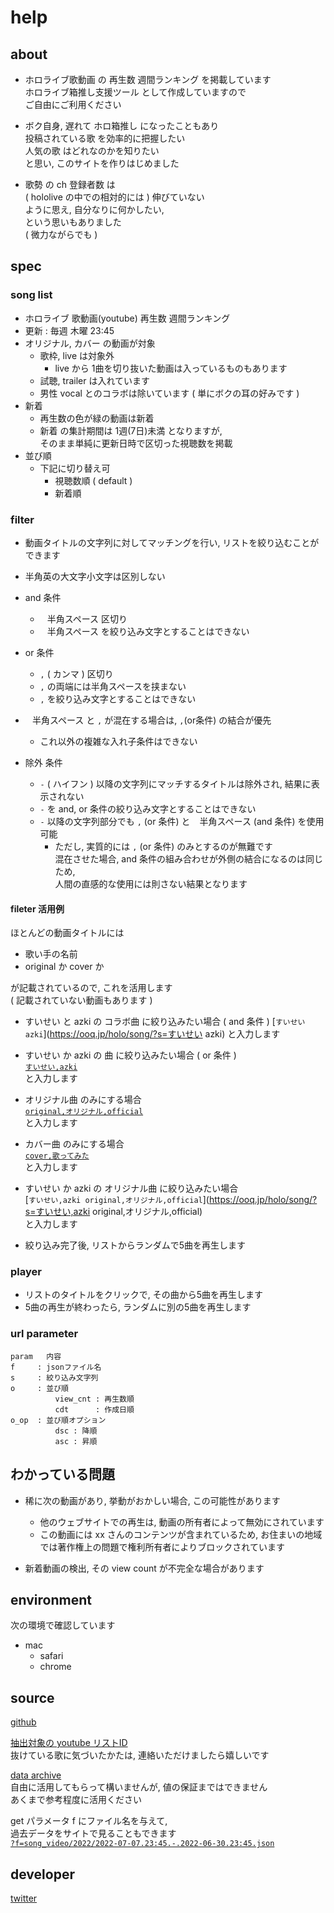 
# help


## about

- ホロライブ歌動画 の 再生数 週間ランキング を掲載しています  
  ホロライブ箱推し支援ツール として作成していますので  
  ご自由にご利用ください

- ボク自身, 遅れて ホロ箱推し になったこともあり  
  投稿されている歌 を効率的に把握したい  
  人気の歌 はどれなのかを知りたい  
  と思い, このサイトを作りはじめました

- 歌勢 の ch 登録者数 は  
  ( hololive の中での相対的には ) 伸びていない  
  ように思え, 自分なりに何かしたい,  
  という思いもありました  
  ( 微力ながらでも )


## spec

### song list

- ホロライブ 歌動画(youtube) 再生数 週間ランキング
- 更新 : 毎週 木曜 23:45
- オリジナル, カバー の動画が対象
  - 歌枠, live は対象外
    - live から 1曲を切り抜いた動画は入っているものもあります
  - 試聴, trailer は入れています
  - 男性 vocal とのコラボは除いています ( 単にボクの耳の好みです )
- 新着
  - 再生数の色が緑の動画は新着
  - 新着 の集計期間は 1週(7日)未満 となりますが,  
    そのまま単純に更新日時で区切った視聴数を掲載
- 並び順
  - 下記に切り替え可
    - 視聴数順 ( default )
    - 新着順


### filter

- 動画タイトルの文字列に対してマッチングを行い, リストを絞り込むことができます
- 半角英の大文字小文字は区別しない

- and 条件
  - ` ` 半角スペース 区切り
  - ` ` 半角スペース を絞り込み文字とすることはできない

- or 条件
  - `,` ( カンマ ) 区切り
  - `,` の両端には半角スペースを挟まない
  - `,` を絞り込み文字とすることはできない

- ` ` 半角スペース と `,` が混在する場合は, `,`(or条件) の結合が優先
  - これ以外の複雑な入れ子条件はできない

- 除外 条件
  - `-` ( ハイフン ) 以降の文字列にマッチするタイトルは除外され, 結果に表示されない
  - `-` を and, or 条件の絞り込み文字とすることはできない
  - `-` 以降の文字列部分でも `,` (or 条件) と ` ` 半角スペース (and 条件) を使用可能
    - ただし, 実質的には `,` (or 条件) のみとするのが無難です  
      混在させた場合, and 条件の組み合わせが外側の結合になるのは同じため,  
      人間の直感的な使用には則さない結果となります


#### fileter 活用例  

ほとんどの動画タイトルには

- 歌い手の名前
- original か cover か

が記載されているので, これを活用します  
( 記載されていない動画もあります )

- すいせい と azki の コラボ曲 に絞り込みたい場合 ( and 条件 )
  [`すいせい azki`](https://ooq.jp/holo/song/?s=すいせい azki)
  と入力します

- すいせい か azki の 曲 に絞り込みたい場合 ( or 条件 )  
  [`すいせい,azki`](https://ooq.jp/holo/song/?s=すいせい,azki)  
  と入力します

- オリジナル曲 のみにする場合  
  [`original,オリジナル,official`](https://ooq.jp/holo/song/?s=original,オリジナル,official)  
  と入力します

- カバー曲 のみにする場合  
  [`cover,歌ってみた`](https://ooq.jp/holo/song/?s=cover,歌ってみた)  
  と入力します

- すいせい か azki の オリジナル曲 に絞り込みたい場合  
  [`すいせい,azki original,オリジナル,official`](https://ooq.jp/holo/song/?s=すいせい,azki original,オリジナル,official)  
  と入力します

- 絞り込み完了後, リストからランダムで5曲を再生します


### player

- リストのタイトルをクリックで, その曲から5曲を再生します
- 5曲の再生が終わったら, ランダムに別の5曲を再生します


### url parameter

```
param   内容               
f     : jsonファイル名     
s     : 絞り込み文字列     
o     : 並び順             
          view_cnt : 再生数順
          cdt      : 作成日順
o_op  : 並び順オプション   
          dsc : 降順         
          asc : 昇順         
```


## わかっている問題

- 稀に次の動画があり, 挙動がおかしい場合, この可能性があります
  - 他のウェブサイトでの再生は, 動画の所有者によって無効にされています
  - この動画には xx さんのコンテンツが含まれているため,
    お住まいの地域では著作権上の問題で権利所有者によりブロックされています

- 新着動画の検出, その view count が不完全な場合があります


## environment

次の環境で確認しています

- mac
  - safari
  - chrome


## source

[github](https://github.com/ooq-kamui/holo-song)

[抽出対象の youtube リストID](https://github.com/ooq-kamui/holo-song/blob/master/stt/lib/holo_cnst.lua)  
抜けている歌に気づいたかたは, 連絡いただけましたら嬉しいです

[data archive](data/)  
自由に活用してもらって構いませんが, 値の保証まではできません  
あくまで参考程度に活用ください

get パラメータ f にファイル名を与えて,  
過去データをサイトで見ることもできます  
[`?f=song_video/2022/2022-07-07.23:45.-.2022-06-30.23:45.json`](https://ooq.jp/holo/song/?f=song_video/2022/2022-07-07.23:45.-.2022-06-30.23:45.json)


## developer

[twitter](https://twitter.com/ooq_kamui)




